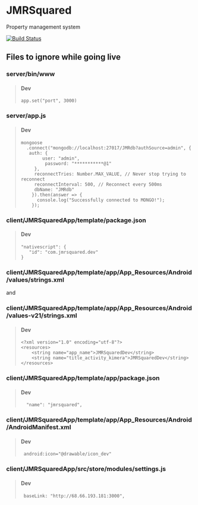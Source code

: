 # JMRSquared

Property management system

[![Build Status](https://travis-ci.org/JMRSquared/JMRSquared.svg?branch=develop)](https://travis-ci.org/JMRSquared/JMRSquared)

## Files to ignore while going live

### server/bin/www

> #### Dev
>
> `app.set("port", 3000)`

### server/app.js

> #### Dev
>
> ```
> mongoose
>   .connect("mongodb://localhost:27017/JMRdb?authSource=admin", {
>    auth: {
>         user: "admin",
>          password: "***********@1"
>      },
>      reconnectTries: Number.MAX_VALUE, // Never stop trying to reconnect
>      reconnectInterval: 500, // Reconnect every 500ms
>      dbName: "JMRdb"
>     }).then(answer => {
>       console.log("Successfully connected to MONGO!");
>     });
> ```

### client/JMRSquaredApp/template/package.json

> #### Dev
>
> ```
> "nativescript": {
>    "id": "com.jmrsquared.dev"
> }
> ```

### client/JMRSquaredApp/template/app/App_Resources/Android/values/strings.xml

and

### client/JMRSquaredApp/template/app/App_Resources/Android/values-v21/strings.xml

> #### Dev
>
> ```
> <?xml version="1.0" encoding="utf-8"?>
> <resources>
>     <string name="app_name">JMRSquaredDev</string>
>     <string name="title_activity_kimera">JMRSquaredDev</string>
> </resources>
> ```

### client/JMRSquaredApp/template/app/package.json

> #### Dev
>
> ```
>   "name": "jmrsquared",
> ```

### client/JMRSquaredApp/template/app/App_Resources/Android/AndroidManifest.xml

> #### Dev
>
> ```
>  android:icon="@drawable/icon_dev"
> ```

### client/JMRSquaredApp/src/store/modules/settings.js

> #### Dev
>
> ```
>  baseLink: "http://68.66.193.181:3000",
> ```

